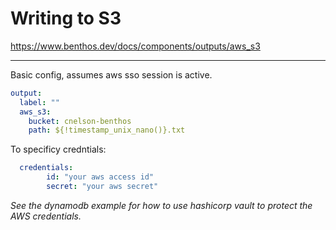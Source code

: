 # Writing to S3

https://www.benthos.dev/docs/components/outputs/aws_s3

---

Basic config, assumes aws sso session is active.

```yaml
output:
  label: ""
  aws_s3:
    bucket: cnelson-benthos
    path: ${!timestamp_unix_nano()}.txt
```



To specificy credntials:

```yaml
  credentials:
        id: "your aws access id"
        secret: "your aws secret"
```

_See the dynamodb example for how to use hashicorp vault to protect the AWS credentials._
